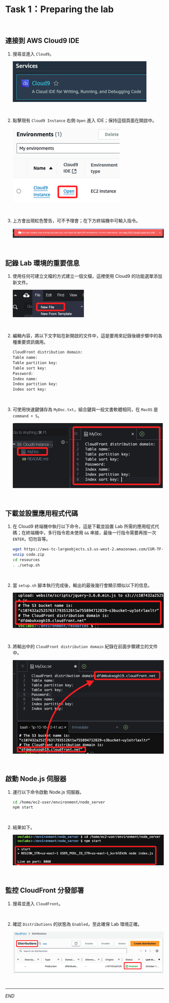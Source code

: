 # Task 1：Preparing the lab

<br>

## 連接到 AWS Cloud9 IDE

1. 搜尋並進入 `Cloud9`。

    ![](images/img_13.png)

<br>

2. 點擊現有 `Cloud9 Instance` 右側 `Open` 進入 IDE；保持這個頁面在開啟中。

    ![](images/img_14.png)

<br>

3. 上方會出現紅色警告，可不予理會；在下方終端機中可輸入指令。

    ![](images/img_15.png)

<br>

## 記錄 Lab 環境的重要信息

1. 使用任何可建立文檔的方式建立一個文檔，這裡使用 Cloud9 的功能選單添加新文件。

    ![](images/img_16.png)

<br>

2. 編輯內容，將以下文字貼在新開啟的文件中，這是要用來記錄後續步驟中的各種重要資訊備用。

    ```bash
    CloudFront distribution domain: 
    Table name: 
    Table partition key: 
    Table sort key:  
    Password:
    Index name:
    Index partition key: 
    Index sort key: 
    ```

<br>

3. 可使用快速鍵儲存為 `MyDoc.txt`，組合鍵與一般文書軟體相同，在 `MacOS` 是 `command + S`。

    ![](images/img_01.png)

<br>

## 下載並設置應用程式代碼

1. 在 Cloud9 終端機中執行以下命令，這是下載並設置 Lab 所需的應用程式代碼；在終端機中，多行指令若未使用 `&&` 串接，最後一行指令需要再按一次 `ENTER`，切勿盲等。

    ```bash
    wget https://aws-tc-largeobjects.s3.us-west-2.amazonaws.com/CUR-TF-100-EDBLDR-1-107430/02-lab-ddb/code.zip
    unzip code.zip
    cd resources
    . ./setup.sh
    ```

<br>

2. 當 `setup.sh` 腳本執行完成後，輸出的最後幾行會顯示類似以下的信息。

    ![](images/img_02.png)

<br>

3. 將輸出中的 `CloudFront distribution domain` 紀錄在前面步驟建立的文件中。

    ![](images/img_03.png)

<br>

## 啟動 Node.js 伺服器

1. 運行以下命令啟動 Node.js 伺服器。

    ```bash
    cd /home/ec2-user/environment/node_server
    npm start
    ```

<br>

2. 結果如下。

    ![](images/img_04.png)

<br>

## 監控 CloudFront 分發部署

1. 搜尋並進入 `CloudFront`。

<br>

2. 確認 `Distributions` 的狀態為 `Enabled`，至此確保 Lab 環境正確。

    ![](images/img_05.png)

<br>

___

_END_